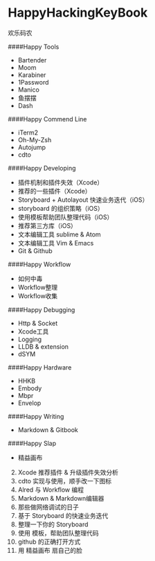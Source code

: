 # HappyHackingKeyBook
欢乐码农

####Happy Tools
* Bartender
* Moom
* Karabiner
* 1Password
* Manico
* 鱼摆摆
* Dash

####Happy Commend Line
* iTerm2
* Oh-My-Zsh
* Autojump
* cdto

####Happy Developing
* 插件机制和插件失效（Xcode）
* 推荐的一些插件（Xcode）
* Storyboard + Autolayout 快速业务迭代（iOS）
* storyboard 的组织策略（iOS）
* 使用模板帮助团队整理代码（iOS）
* 推荐第三方库（iOS）
* 文本编辑工具 sublime & Atom
* 文本编辑工具 Vim & Emacs
* Git & Github

####Happy Workflow
* 如何中毒
* Workflow整理
* Workflow收集

####Happy Debugging
* Http & Socket
* Xcode工具
* Logging
* LLDB & extension
* dSYM

####Happy Hardware
* HHKB  
* Embody
* Mbpr
* Envelop

####Happy Writing
* Markdown & Gitbook

####Happy Slap
* 精益画布


2. Xcode 推荐插件 & 升级插件失效分析
3. cdto 实现与使用，顺手改一下图标
4. Alred 与 Workflow 编程
5. Markdown & Markdown编辑器
6. 那些做网络调试的日子
7. 基于 Storyboard 的快速业务迭代
8. 整理一下你的 Storyboard
9. 使用 模板，帮助团队整理代码
10. github 的正确打开方式
11. 用 精益画布 扇自己的脸


